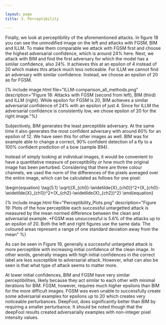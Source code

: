 ```yaml
---

layout: page
title: 3. Perceptibility

---
```



Finally, we look at perceptibility of the aforementioned attacks. In figure 18 you can see the unmodified image on the left and attacks with FGSM, BIM and ILLM. To make them comparable we attack with FGSM first and choose the highest adversarial confidence, which is around 24% here. Next, we attack with BIM and find the first adversary for which the model has a similar confidence, also 24%. It achieves this at an epsilon of 4 instead of 20 which makes this attack much less noticeable. For ILLM we cannot find an adversary with similar confidence. Instead, we choose an epsilon of 20 as for FGSM.

{% include image.html file="ILLM-comparison_all_methods.png" description="Figure 18: Attacks with FGSM (second from left), BIM (third) and ILLM (right). While epsilon for FGSM is 20, BIM achieves a similar adversarial confidence of 24% with an epsilon of just 4. Since for ILLM the adversarial confidence is consistently low, we chose epsilon of 20 for the right image."%}

Subjectively, BIM generates the least perceptible adversary. At the same time it also generates the most confident adversary with around 60% for an epsilon of 12. We have seen this for other images as well. BIM was for example able to change a correct, 90% confident detection of a fly to a 100% confident prediction of a bow (sample 894).

Instead of simply looking at individual images, it would be convenient to have a quantitative measure of perceptibility or how much the original image has been perturbed. Considering that there are three colour channels, we used the norm of the differences of the pixels averaged over the entire image, which can be calculated as follows for one pixel:

\begin{equation}
\tag{5.1}
\sqrt{\(X\_{ch0}-\widetilde{X}\_{ch0}\)^2+\(X\_{ch0}-\widetilde{X}\_{ch1}\)^2+\(X\_{ch2}-\widetilde{X}\_{ch2}\)^2}
\end{equation}

{% include image.html file="Perceptibility_Plots.png" description="Figure 19: Plots of the how perceptible each successful untargetted attack is measured by the mean normed difference between the clean and adversarial example. *FGSM was unsuccessful is 5.6% of the attacks up to an epsilon of 20. Both the left and right figures use the same data. The coloured areas represent a range of one standard deviation away from the mean" %}

As can be seen in Figure 19, generally a successful untargeted attack is more perceptible with increasing initial confidence of the clean image. In other words, generally images with high initial confidences in the correct label are less susceptible to adversarial attack. However, what can also be seen is that what type of attack seems to matter more.

At lower initial confidences, BIM and FGSM have very similar perceptibilities, likely because they act similar to each other with minimal iterations for BIM. FGSM, however, requires much higher epsilons than BIM for the more difficult images. FGSM was even unable to successfully create some adversarial examples for epsilons up to 20 which creates very noticeable perturbances. DeepFool,  does significantly better than BIM by requiring a smaller perturbance. It should be noted though that the deepFool results created adversarially examples with non-integer pixel intensity values.
